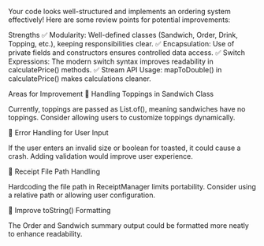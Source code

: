 Your code looks well-structured and implements an ordering system effectively! Here are some review points for potential improvements:

Strengths
✅ Modularity: Well-defined classes (Sandwich, Order, Drink, Topping, etc.), keeping responsibilities clear. ✅ Encapsulation: Use of private fields and constructors ensures controlled data access. ✅ Switch Expressions: The modern switch syntax improves readability in calculatePrice() methods. ✅ Stream API Usage: mapToDouble() in calculatePrice() makes calculations cleaner.

Areas for Improvement
🔹 Handling Toppings in Sandwich Class

Currently, toppings are passed as List.of(), meaning sandwiches have no toppings. Consider allowing users to customize toppings dynamically.

🔹 Error Handling for User Input

If the user enters an invalid size or boolean for toasted, it could cause a crash. Adding validation would improve user experience.

🔹 Receipt File Path Handling

Hardcoding the file path in ReceiptManager limits portability. Consider using a relative path or allowing user configuration.

🔹 Improve toString() Formatting

The Order and Sandwich summary output could be formatted more neatly to enhance readability.
